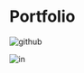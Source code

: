 # Portfolio

![github](https://github.com/NordineSrg/P3/assets/97751426/291f5653-9647-4afe-a3cc-8af609b17855)


![in](https://github.com/NordineSrg/Portfolio/assets/97751426/438fa15b-104b-4f8b-b32a-d267da73313a)
